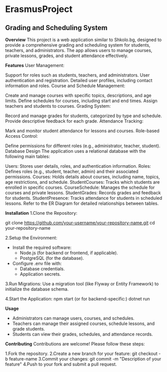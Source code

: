 # ErasmusProject

## Grading and Scheduling System

**Overview**
This project is a web application similar to Shkolo.bg, designed to provide a comprehensive grading and scheduling system for students, teachers, and administrators. The app allows users to manage courses, private lessons, grades, and student attendance effectively.

**Features**
User Management:

Support for roles such as students, teachers, and administrators.
User authentication and registration.
Detailed user profiles, including contact information and roles.
Course and Schedule Management:

Create and manage courses with specific topics, descriptions, and age limits.
Define schedules for courses, including start and end times.
Assign teachers and students to courses.
Grading System:

Record and manage grades for students, categorized by type and schedule.
Provide descriptive feedback for each grade.
Attendance Tracking:

Mark and monitor student attendance for lessons and courses.
Role-based Access Control:

Define permissions for different roles (e.g., administrator, teacher, student).
Database Design
The application uses a relational database with the following main tables:

Users: Stores user details, roles, and authentication information.
Roles: Defines roles (e.g., student, teacher, admin) and their associated permissions.
Courses: Holds details about courses, including name, topics, age restrictions, and schedule.
StudentCourses: Tracks which students are enrolled in specific courses.
CourseSchedule: Manages the schedule for courses and private lessons.
StudentGrades: Records grades and feedback for students.
StudentPresence: Tracks attendance for students in scheduled lessons.
Refer to the ER Diagram for detailed relationships between tables.

**Installation**
1.Clone the Repository:

git clone https://github.com/your-username/your-repository-name.git
cd your-repository-name

2.Setup the Environment:

- Install the required software:
    - Node.js (for backend or frontend, if applicable).
    - PostgreSQL (for the database).
- Configure .env file with:
    - Database credentials.
    - Application secrets.

3.Run Migrations: Use a migration tool (like Flyway or Entity Framework) to initialize the database schema.

4.Start the Application:
npm start
(or for backend-specific:)
dotnet run

**Usage**
- Administrators can manage users, courses, and schedules.
- Teachers can manage their assigned courses, schedule lessons, and grade students.
- Students can view their grades, schedules, and attendance records.

**Contributing**
Contributions are welcome! Please follow these steps:

1.Fork the repository.
2.Create a new branch for your feature:
git checkout -b feature-name
3.Commit your changes:
git commit -m "Description of your feature"
4.Push to your fork and submit a pull request.